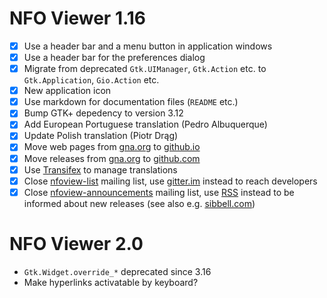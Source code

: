 NFO Viewer 1.16
===============

 * [X] Use a header bar and a menu button in application windows
 * [X] Use a header bar for the preferences dialog
 * [X] Migrate from deprecated `Gtk.UIManager`, `Gtk.Action` etc.
       to `Gtk.Application`, `Gio.Action` etc.
 * [X] New application icon
 * [X] Use markdown for documentation files (`README` etc.)
 * [X] Bump GTK+ depedency to version 3.12
 * [X] Add European Portuguese translation (Pedro Albuquerque)
 * [X] Update Polish translation (Piotr Drąg)
 * [X] Move web pages from [gna.org][1.16a] to [github.io][1.16b]
 * [X] Move releases from [gna.org][1.16c] to [github.com][1.16d]
 * [X] Use [Transifex][1.16e] to manage translations
 * [X] Close [nfoview-list][1.16f] mailing list, use
       [gitter.im][1.16g] instead to reach developers
 * [X] Close [nfoview-announcements][1.16h] mailing list, use
       [RSS][1.16i] instead to be informed about new releases
       (see also e.g. [sibbell.com][1.16j])

 [1.16a]: http://home.gna.org/nfoview/
 [1.16b]: http://otsaloma.github.io/nfoview
 [1.16c]: http://download.gna.org/nfoview/
 [1.16d]: http://github.com/otsaloma/nfoview/releases
 [1.16e]: http://www.transifex.com/projects/p/nfoview/
 [1.16f]: http://mail.gna.org/listinfo/nfoview-list/
 [1.16g]: http://gitter.im/otsaloma/nfoview
 [1.16h]: http://mail.gna.org/listinfo/nfoview-announcements/
 [1.16i]: http://github.com/otsaloma/nfoview/releases.atom
 [1.16j]: http://sibbell.com/

NFO Viewer 2.0
==============

 * `Gtk.Widget.override_*` deprecated since 3.16
 * Make hyperlinks activatable by keyboard?
